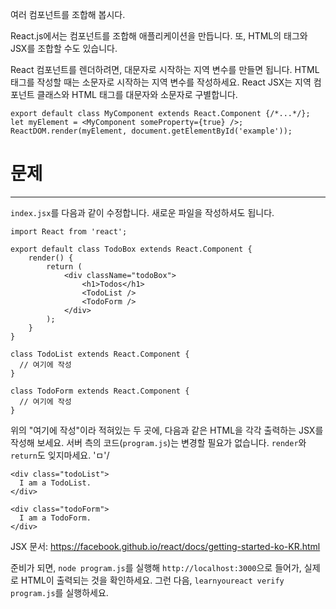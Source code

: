 여러 컴포넌트를 조합해 봅시다.

React.js에서는 컴포넌트를 조합해 애플리케이션을 만듭니다.
또, HTML의 태그와 JSX를 조합할 수도 있습니다.

React 컴포넌트를 렌더하려면, 대문자로 시작하는 지역 변수를 만들면 됩니다.
HTML 태그를 작성할 때는 소문자로 시작하는 지역 변수를 작성하세요.
React JSX는 지역 컴포넌트 클래스와 HTML 태그를 대문자와 소문자로 구별합니다.

```
export default class MyComponent extends React.Component {/*...*/};
let myElement = <MyComponent someProperty={true} />;
ReactDOM.render(myElement, document.getElementById('example'));
```

# 문제
---

`index.jsx`를 다음과 같이 수정합니다.
새로운 파일을 작성하셔도 됩니다.


```
import React from 'react';

export default class TodoBox extends React.Component {
    render() {
        return (
            <div className="todoBox">
                <h1>Todos</h1>
                <TodoList />
                <TodoForm />
            </div>
        );
    }
}

class TodoList extends React.Component {
  // 여기에 작성
}

class TodoForm extends React.Component {
  // 여기에 작성
}
```

위의 "여기에 작성"이라 적혀있는 두 곳에, 다음과 같은 HTML을 각각 출력하는 JSX를
작성해 보세요.
서버 측의 코드(`program.js`)는 변경할 필요가 없습니다.
`render`와 `return`도 잊지마세요. 'ㅁ'/

```
<div class="todoList">
  I am a TodoList.
</div>

<div class="todoForm">
  I am a TodoForm.
</div>
```

JSX 문서: https://facebook.github.io/react/docs/getting-started-ko-KR.html

준비가 되면, `node program.js`를 실행해 `http://localhost:3000`으로 들어가, 실제로 HTML이 출력되는 것을 확인하세요.
그런 다음, `learnyoureact verify program.js`를 실행하세요.
